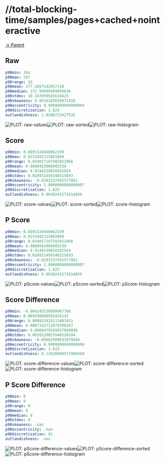 
# //total-blocking-time/samples/pages+cached+nointeractive

[→ Parent](../..)


## Raw


```yaml
p90min: 264
p90max: 297
p90range: 33
p90mean: 277.2857142857138
p90median: 272.99999999999636
p90stdev: 10.167050545634623
p90skewness: 0.8918203655071418
p90eccentricity: 0.9999999999999989
p90discretization: 1.625
outlandishness: 1.0188723427935

```

![PLOT: raw-values](./raw/values.svg)![PLOT: raw-sorted](./raw/sorted.svg)![PLOT: raw-histogram](./raw/histogram.svg)
## Score


```yaml
p90min: 0.8891520440062339
p90max: 0.9231692315882869
p90range: 0.034017187582052966
p90mean: 0.9098563906095339
p90median: 0.9144159850101924
p90stdev: 0.010551456348315693
p90skewness: -0.9201537455577801
p90eccentricity: 1.0000000000000007
p90discretization: 1.625
outlandishness: 0.9938245272814059

```

![PLOT: score-values](./score/values.svg)![PLOT: score-sorted](./score/sorted.svg)![PLOT: score-histogram](./score/histogram.svg)
## P Score


```yaml
p90min: 0.8891520440062339
p90max: 0.9231692315882869
p90range: 0.034017187582052966
p90mean: 0.9098563906095339
p90median: 0.9144159850101924
p90stdev: 0.010551456348315693
p90skewness: -0.9201537455577801
p90eccentricity: 1.0000000000000007
p90discretization: 1.625
outlandishness: 0.9938245272814059

```

![PLOT: pScore-values](./pScore/values.svg)![PLOT: pScore-sorted](./pScore/sorted.svg)![PLOT: pScore-histogram](./pScore/histogram.svg)
## Score Difference


```yaml
p90min: -0.004242539609967788
p90max: 0.004590888503434143
p90range: 0.008833428113401931
p90mean: 0.0007242712879700267
p90median: 0.0008479559937660808
p90stdev: 0.0026528853940520104
p90skewness: -0.09662909543979284
p90eccentricity: 0.9999999999999999
p90discretization: 1.625
outlandishness: 0.12626089573986568

```

![PLOT: score-difference-values](./score-difference/values.svg)![PLOT: score-difference-sorted](./score-difference/sorted.svg)![PLOT: score-difference-histogram](./score-difference/histogram.svg)
## P Score Difference


```yaml
p90min: 0
p90max: 0
p90range: 0
p90mean: 0
p90median: 0
p90stdev: 0
p90skewness: .nan
p90eccentricity: .nan
p90discretization: 91
outlandishness: .nan

```

![PLOT: pScore-difference-values](./pScore-difference/values.svg)![PLOT: pScore-difference-sorted](./pScore-difference/sorted.svg)![PLOT: pScore-difference-histogram](./pScore-difference/histogram.svg)